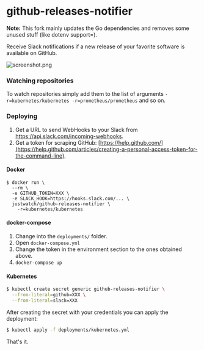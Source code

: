 # github-releases-notifier

**Note:** This fork mainly updates the Go dependencies and removes some unused stuff (like dotenv support=).

Receive Slack notifications if a new release of your favorite software is available on GitHub.

![screenshot.png](screenshot.png)

### Watching repositories

To watch repositories simply add them to the list of arguments `-r=kubernetes/kubernetes -r=prometheus/prometheus` and so on.

### Deploying

1. Get a URL to send WebHooks to your Slack from https://api.slack.com/incoming-webhooks.
2. Get a token for scraping GitHub: [https://help.github.com/](https://help.github.com/articles/creating-a-personal-access-token-for-the-command-line).

#### Docker

```
$ docker run \
  --rm \
  -e GITHUB_TOKEN=XXX \
  -e SLACK_HOOK=https://hooks.slack.com/... \
  justwatch/github-releases-notifier \
    -r=kubernetes/kubernetes
```

#### docker-compose

1. Change into the `deployments/` folder.
2. Open `docker-compose.yml`
3. Change the token in the environment section to the ones obtained above.
4. `docker-compose up`

#### Kubernetes

```bash
$ kubectl create secret generic github-releases-notifier \
  --from-literal=github=XXX \
  --from-literal=slack=XXX
```

After creating the secret with your credentials you can apply the deployment:

```bash
$ kubectl apply -f deployments/kubernetes.yml
```

That's it.
